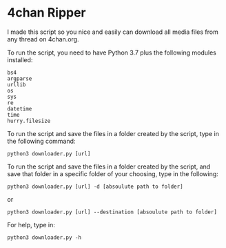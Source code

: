 # 4chan Ripper
I made this script so you nice and easily can download all media files from any thread on 4chan.org.

To run the script, you need to have Python 3.7 plus the following modules installed:
	
	bs4
	argparse
	urllib
	os
	sys
	re
	datetime
	time
	hurry.filesize
  
To run the script and save the files in a folder created by the script, type in the following command:

	python3 downloader.py [url]

To run the script and save the files in a folder created by the script, and save that folder in a specific folder of your choosing, type in the following:

	python3 downloader.py [url] -d [absoulute path to folder]

or

	python3 downloader.py [url] --destination [absoulute path to folder]

For help, type in:

	python3 downloader.py -h
